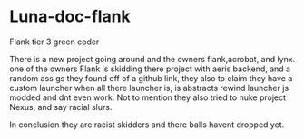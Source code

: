 # Luna-doc-flank
Flank tier 3 green coder 

There is a new project going around and the owners flank,acrobat, and lynx. one of the owners Flank is skidding there project with aeris backend, and a random ass gs they found off of a github link, they also to claim they have a custom launcher when all there launcher is, is abstracts rewind launcher js modded and dnt even work. Not to mention they also tried to nuke project Nexus, and say racial slurs. 

In conclusion they are racist skidders and there balls havent dropped yet.
